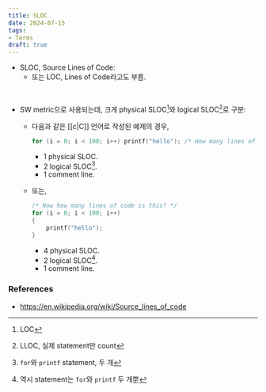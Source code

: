```yaml
---
title: SLOC
date: 2024-07-15
tags:
- Terms
draft: true
---
```


- SLOC, Source Lines of Code:
    - 또는 LOC, Lines of Code라고도 부름.

<BR />

- SW metric으로 사용되는데, 크게 physical SLOC[^1]와 logical SLOC[^2]로 구분:
    - 다음과 같은 [[c|C]] 언어로 작성된 예제의 경우,
        ```c
        for (i = 0; i < 100; i++) printf("hello"); /* How many lines of code is this? */
        ```
        - 1 physical SLOC.
        - 2 logical SLOC[^3].
        - 1 comment line.

    - 또는,
        ```c
        /* Now how many lines of code is this? */
        for (i = 0; i < 100; i++)
        {
            printf("hello");
        }
        ```
        - 4 physical SLOC.
        - 2 logical SLOC[^4].
        - 1 comment line.

[^1]: LOC
[^2]: LLOC, 실제 statement만 count
[^3]: `for`와 `printf` statement, 두 개
[^4]: 역시 statement는 `for`와 `printf` 두 개뿐


### References
- https://en.wikipedia.org/wiki/Source_lines_of_code